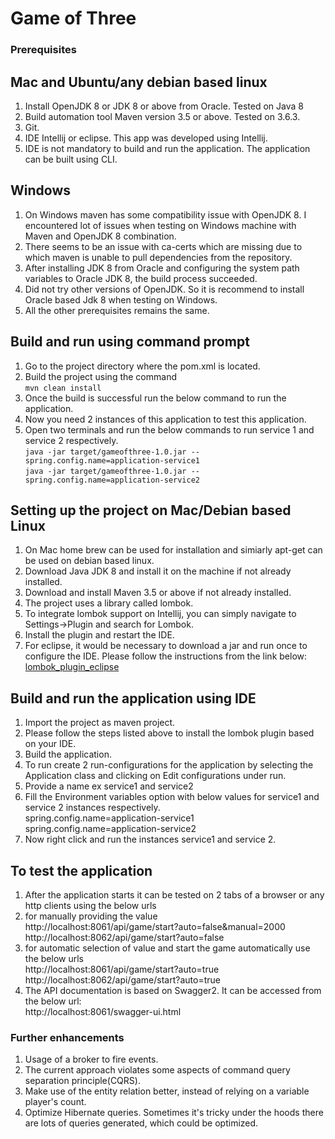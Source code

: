 # Game of Three

### Prerequisites
## Mac and Ubuntu/any debian based linux 
1. Install OpenJDK 8 or JDK 8 or above from Oracle. Tested on Java 8
2. Build automation tool Maven version 3.5 or above. Tested on 3.6.3.
3. Git.
4. IDE Intellij or eclipse. This app was developed using Intellij.
5. IDE is not mandatory to build and run the application. The application can be built using CLI. 

## Windows
1. On Windows maven has some compatibility issue with OpenJDK 8. I encountered lot of issues when testing on Windows machine with Maven and OpenJDK 8 combination.
2. There seems to be an issue with ca-certs which are missing due to which maven is unable to pull dependencies from the repository.
3. After installing JDK 8 from Oracle and configuring the system path variables to Oracle JDK 8, the build process succeeded.
4. Did not try other versions of OpenJDK. So it is recommend to install Oracle based Jdk 8 when testing on Windows.
5. All the other prerequisites remains the same.

## Build and run using command prompt
1. Go to the project directory where the pom.xml is located.
2. Build the project using the command
<br/>```mvn clean install```
3. Once the build is successful run the below command to run the application.
4. Now you need 2 instances of this application to test this application.
5. Open two terminals and run the below commands to run service 1 and service 2 respectively.
<br/>```java -jar target/gameofthree-1.0.jar --spring.config.name=application-service1```
<br/>```java -jar target/gameofthree-1.0.jar --spring.config.name=application-service2```

## Setting up the project on Mac/Debian based Linux
1. On Mac home brew can be used for installation and simiarly apt-get can be used on debian based linux.
2. Download Java JDK 8 and install it on the machine if not already installed.
3. Download and install Maven 3.5 or above if not already installed.
4. The project uses a library called lombok.
5. To integrate lombok support on Intellij, you can simply navigate to Settings->Plugin and search for Lombok.
6. Install the plugin and restart the IDE.
7. For eclipse, it would be necessary to download a jar and run once to configure the IDE. Please follow the instructions from the link below:
<br/>[lombok_plugin_eclipse](https://howtodoinjava.com/automation/lombok-eclipse-installation-examples/#lombok-eclipse)

## Build and run the application using IDE
1. Import the project as maven project.
2. Please follow the steps listed above to install the lombok plugin based on your IDE.
3. Build the application.
4. To run create 2 run-configurations for the application by selecting the Application class and clicking on Edit configurations under run.
5. Provide a name ex service1 and service2
6. Fill the Environment variables option with below values for service1 and service 2 instances respectively.
<br/>spring.config.name=application-service1
<br/>spring.config.name=application-service2
7. Now right click and run the instances service1 and service 2. 

## To test the application
1. After the application starts it can be tested on 2 tabs of a browser or any http clients using the below urls
2. for manually providing the value
<br/>http://localhost:8061/api/game/start?auto=false&manual=2000 
<br/>http://localhost:8062/api/game/start?auto=false
3. for automatic selection of value and start the game automatically use the below urls
<br/>http://localhost:8061/api/game/start?auto=true 
<br/>http://localhost:8062/api/game/start?auto=true
4. The API documentation is based on Swagger2. It can be accessed from the below url:
<br/>http://localhost:8061/swagger-ui.html

### Further enhancements
1. Usage of a broker to fire events.
2. The current approach violates some aspects of command query separation principle(CQRS).
3. Make use of the entity relation better, instead of relying on a variable player's count.
4. Optimize Hibernate queries. Sometimes it's tricky under the hoods there are lots of queries generated, which could be optimized. 
